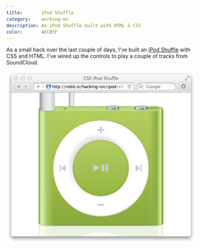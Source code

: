 ```yaml
---
title:       iPod Shuffle
category:    working-on
description: An iPod Shuffle built with HTML & CSS
color:       AECB5F
---
```


As a small hack over the last couple of days, I've built an [iPod Shuffle][ipod]
with CSS and HTML. I've wired up the controls to play a couple of tracks from
SoundCloud.

<div class="image">
  <a href="/hacking-on/ipod-shuffle">
    <img src="/img/ipod-shuffle.png">
  </a>
</div>

[ipod]: /hacking-on/ipod-shuffle
